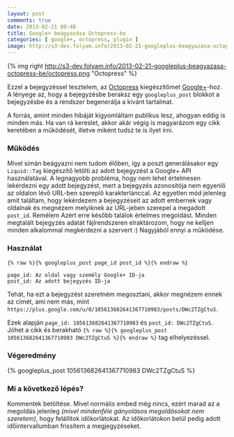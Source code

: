 ```yaml
---
layout: post
comments: true
date: 2013-02-21 00:48
title: Google+ beágyazása Octopress-be
categories: [ google+, octopress, plugin ]
image: http://s3-dev.folyam.info/2013-02-21-googleplus-beagyazasa-octopress-be/octopress.png
---
```


{% img right http://s3-dev.folyam.info/2013-02-21-googleplus-beagyazasa-octopress-be/octopress.png "Octopress" %}

Ezzel a bejegyzéssel tesztelem, az [Octopress](http://octopress.org/) kiegészítőmet
[Google+](https://plus.google.com/)-hoz. A lényege az, hogy a bejegyzésbe beraksz
egy `googleplus_post` blokkot a bejegyzésbe és a rendszer begenerálja a kívánt tartalmat.

A forrás, amint minden hibáját kigyomláltam publikus lesz,
ahogyan eddig is minden más. Ha van rá kereslet, akkor akár végig is magyarázom egy cikk
keretében a működését, illetve miként tudsz te is ilyet írni.

### Működés

Mivel simán beágyazni nem tudom élőben, így a poszt generálásakor egy `Liquid::Tag`
kiegészítő letölti az adott bejegyzést a Google+ API használatával. A legnagyobb probléma,
hogy nem lehet értelmesen lekérdezni egy adott bejegyzést, mert a bejegyzés azonosítója
nem egyenlő az oldalon lévő URL-ben szereplő karakterlánccal. Az egyetlen mód jelenleg amit
találtam, hogy lekérdezem a bejegyzéseit az adott embernek vagy oldalnak és megnézem
melyiknek az URL-jeben szerepel a megadott `post_id`. Remélem Azért erre később találok
értelmes megoldást. Minden megtalált bejegyzés adatát fájlrendszeren elraktározom, hogy
ne kelljen minden alkalommal megkérdezni a szervert :) Nagyjából ennyi a működése.

<!--more-->

### Használat

    {% raw %}{% googleplus_post page_id post_id %}{% endraw %}

    page_id: Az oldal vagy személy Google+ ID-ja
    post_id: Az adott bejegyzés ID-ja

Tehát, ha ezt a bejegyzést szeretném megosztani, akkor megnézem ennek az címét, ami nem
más, mint `https://plus.google.com/u/0/105613682641367710983/posts/DWc2TZgCtuS`.

Ezek alapján `page_id: 105613682641367710983` és `post_id: DWc2TZgCtuS`. Jöhet a cikk és
berakható `{% raw %}{% googleplus_post 105613682641367710983 DWc2TZgCtuS %}{% endraw %}`
tag elhelyezéssel.

### Végeredmény

{% googleplus_post 105613682641367710983 DWc2TZgCtuS %}

### Mi a következő lépés?

Kommentek betöltése. Mivel normális embed még nincs, ezért marad az a megoldás jelenleg
_(mivel mindenféle gányolásos megoldásokat nem szeretem)_, hogy felállítok időkorlátokat.
Az időkorlátokon belül pedig adott időintervallumban frissítem a megjegyzéseket.
